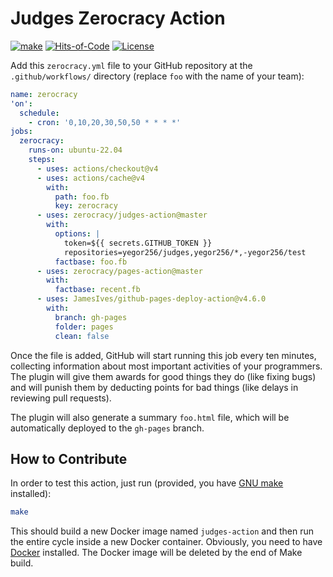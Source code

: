 # Judges Zerocracy Action

[![make](https://github.com/zerocracy/judges-action/actions/workflows/make.yaml/badge.svg)](https://github.com/zerocracy/judges-action/actions/workflows/make.yaml)
[![Hits-of-Code](https://hitsofcode.com/github/zerocracy/judges-action)](https://hitsofcode.com/view/github/zerocracy/judges-action)
[![License](https://img.shields.io/badge/license-MIT-green.svg)](https://github.com/zerocracy/judges-action/blob/master/LICENSE.txt)

Add this `zerocracy.yml` file to your GitHub repository
at the `.github/workflows/` directory
(replace `foo` with the name of your team):

```yaml
name: zerocracy
'on':
  schedule:
    - cron: '0,10,20,30,50,50 * * * *'
jobs:
  zerocracy:
    runs-on: ubuntu-22.04
    steps:
      - uses: actions/checkout@v4
      - uses: actions/cache@v4
        with:
          path: foo.fb
          key: zerocracy
      - uses: zerocracy/judges-action@master
        with:
          options: |
            token=${{ secrets.GITHUB_TOKEN }}
            repositories=yegor256/judges,yegor256/*,-yegor256/test
          factbase: foo.fb
      - uses: zerocracy/pages-action@master
        with:
          factbase: recent.fb
      - uses: JamesIves/github-pages-deploy-action@v4.6.0
        with:
          branch: gh-pages
          folder: pages
          clean: false
```

Once the file is added, GitHub will start running this job every ten
minutes, collecting information about most important activities of
your programmers. The plugin will give them awards for good things
they do (like fixing bugs) and will punish them by deducting points
for bad things (like delays in reviewing pull requests).

The plugin will also generate a summary `foo.html` file, which will
be automatically deployed to the `gh-pages` branch.

## How to Contribute

In order to test this action, just run (provided, you have
[GNU make](https://www.gnu.org/software/make/) installed):

```bash
make
```

This should build a new Docker image named `judges-action`
and then run the entire cycle
inside a new Docker container. Obviously, you need to have
[Docker](https://docs.docker.com/get-docker/) installed. The Docker image
will be deleted by the end of Make build.
